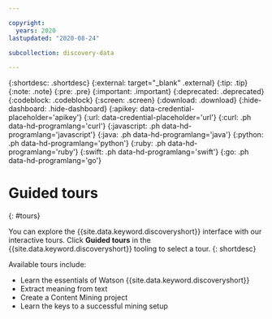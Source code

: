```yaml
---

copyright:
  years: 2020
lastupdated: "2020-08-24"

subcollection: discovery-data

---
```


{:shortdesc: .shortdesc}
{:external: target="_blank" .external}
{:tip: .tip}
{:note: .note}
{:pre: .pre}
{:important: .important}
{:deprecated: .deprecated}
{:codeblock: .codeblock}
{:screen: .screen}
{:download: .download}
{:hide-dashboard: .hide-dashboard}
{:apikey: data-credential-placeholder='apikey'} 
{:url: data-credential-placeholder='url'}
{:curl: .ph data-hd-programlang='curl'}
{:javascript: .ph data-hd-programlang='javascript'}
{:java: .ph data-hd-programlang='java'}
{:python: .ph data-hd-programlang='python'}
{:ruby: .ph data-hd-programlang='ruby'}
{:swift: .ph data-hd-programlang='swift'}
{:go: .ph data-hd-programlang='go'}

# Guided tours
{: #tours}

You can explore the {{site.data.keyword.discoveryshort}} interface with our interactive tours. Click **Guided tours** in the {{site.data.keyword.discoveryshort}} tooling to select a tour.
{: shortdesc}

Available tours include:

  -  Learn the essentials of Watson {{site.data.keyword.discoveryshort}}
  -  Extract meaning from text
  -  Create a Content Mining project
  -  Learn the keys to a successful mining setup
